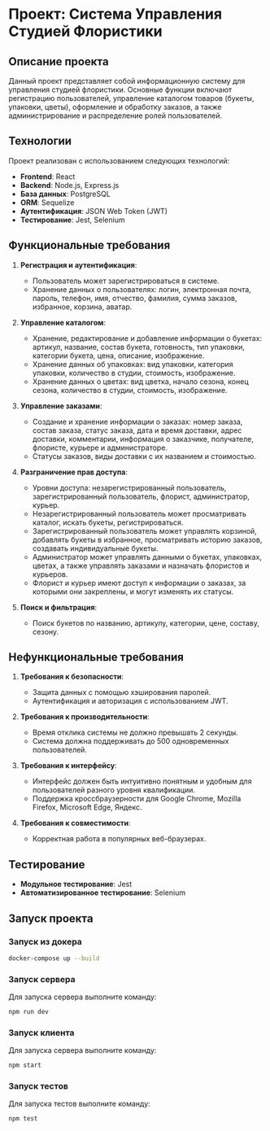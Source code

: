 # Проект: Система Управления Студией Флористики

## Описание проекта

Данный проект представляет собой информационную систему для управления студией флористики. Основные функции включают регистрацию пользователей, управление каталогом товаров (букеты, упаковки, цветы), оформление и обработку заказов, а также администрирование и распределение ролей пользователей.

## Технологии

Проект реализован с использованием следующих технологий:

- **Frontend**: React
- **Backend**: Node.js, Express.js
- **База данных**: PostgreSQL
- **ORM**: Sequelize
- **Аутентификация**: JSON Web Token (JWT)
- **Тестирование**: Jest, Selenium

## Функциональные требования

1. **Регистрация и аутентификация**:
   - Пользователь может зарегистрироваться в системе.
   - Хранение данных о пользователях: логин, электронная почта, пароль, телефон, имя, отчество, фамилия, сумма заказов, избранное, корзина, аватар.

2. **Управление каталогом**:
   - Хранение, редактирование и добавление информации о букетах: артикул, название, состав букета, готовность, тип упаковки, категории букета, цена, описание, изображение.
   - Хранение данных об упаковках: вид упаковки, категория упаковки, количество в студии, стоимость, изображение.
   - Хранение данных о цветах: вид цветка, начало сезона, конец сезона, количество в студии, стоимость, изображение.

3. **Управление заказами**:
   - Создание и хранение информации о заказах: номер заказа, состав заказа, статус заказа, дата и время доставки, адрес доставки, комментарии, информация о заказчике, получателе, флористе, курьере и администраторе.
   - Статусы заказов, виды доставки с их названием и стоимостью.

4. **Разграничение прав доступа**:
   - Уровни доступа: незарегистрированный пользователь, зарегистрированный пользователь, флорист, администратор, курьер.
   - Незарегистрированный пользователь может просматривать каталог, искать букеты, регистрироваться.
   - Зарегистрированный пользователь может управлять корзиной, добавлять букеты в избранное, просматривать историю заказов, создавать индивидуальные букеты.
   - Администратор может управлять данными о букетах, упаковках, цветах, а также управлять заказами и назначать флористов и курьеров.
   - Флорист и курьер имеют доступ к информации о заказах, за которыми они закреплены, и могут изменять их статусы.

5. **Поиск и фильтрация**:
   - Поиск букетов по названию, артикулу, категории, цене, составу, сезону.

## Нефункциональные требования

1. **Требования к безопасности**:
   - Защита данных с помощью хэширования паролей.
   - Аутентификация и авторизация с использованием JWT.

2. **Требования к производительности**:
   - Время отклика системы не должно превышать 2 секунды.
   - Система должна поддерживать до 500 одновременных пользователей.

3. **Требования к интерфейсу**:
   - Интерфейс должен быть интуитивно понятным и удобным для пользователей разного уровня квалификации.
   - Поддержка кроссбраузерности для Google Chrome, Mozilla Firefox, Microsoft Edge, Яндекс.

4. **Требования к совместимости**:
   - Корректная работа в популярных веб-браузерах.

## Тестирование

- **Модульное тестирование**: Jest
- **Автоматизированное тестирование**: Selenium

## Запуск проекта

### Запуск из докера
```bash
docker-compose up --build
```

### Запуск сервера

Для запуска сервера выполните команду:

```bash
npm run dev
```

### Запуск клиента

Для запуска сервера выполните команду:

```bash
npm start
```

### Запуск тестов

Для запуска тестов выполните команду:

```bash
npm test
```

